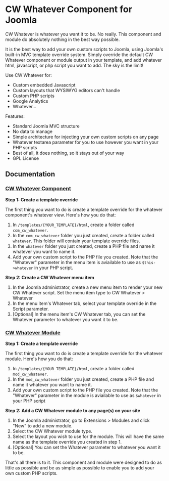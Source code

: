# CW Whatever Component for Joomla

CW Whatever is whatever you want it to be. No really. This component and module do absolutely nothing in the best way possible.

It is the best way to add your own custom scripts to Joomla, using Joomla's built-in MVC template override system. Simply override the default CW Whatever component or module output in your template, and add whatever html, javascript, or php script you want to add. The sky is the limit!

Use CW Whatever for:

* Custom embedded Javascript
* Custom layouts that WYSIWYG editors can't handle
* Custom PHP scripts
* Google Analytics
* Whatever...

Features:

* Standard Joomla MVC structure
* No data to manage
* Simple architecture for injecting your own custom scripts on any page
* Whatever textarea parameter for you to use however you want in your PHP scripts
* Best of all, it does nothing, so it stays out of your way
* GPL License

## Documentation

### [CW Whatever Component](https://github.com/corywebbmedia/com_cw_whatever)

**Step 1: Create a template override**

The first thing you want to do is create a template override for the whatever component's whatever view. Here's how you do that:

1. In `/templates/{YOUR_TEMPLATE}/html`, create a folder called `com_cw_whatever`.
2. In the `com_cw_whatever` folder you just created, create a folder called `whatever`. This folder will contain your template override files.
3. In the `whatever` folder you just created, create a PHP file and name it whatever you want to name it.
4. Add your own custom script to the PHP file you created. Note that the "Whatever" parameter in the menu item is aviailable to use as `$this->whatever` in your PHP script.

**Step 2: Create a CW Whatever menu item**

1. In the Joomla administrator, create a new menu item to render your new CW Whatever script. Set the menu item type to CW Whatever > Whatever
2. In the menu item's Whatever tab, select your template override in the Script parameter.
3. [Optional] In the menu item's CW Whatever tab, you can set the Whatever parameter to whatever you want it to be.

### [CW Whatever Module](https://github.com/corywebbmedia/mod_cw_whatever)

**Step 1: Create a template override**

The first thing you want to do is create a template override for the whatever module. Here's how you do that:

1. In `/templates/{YOUR_TEMPLATE}/html`, create a folder called `mod_cw_whatever`.
2. In the `mod_cw_whatever` folder you just created, create a PHP file and name it whatever you want to name it.
3. Add your own custom script to the PHP file you created. Note that the "Whatever" parameter in the module is aviailable to use as `$whatever` in your PHP script

**Step 2: Add a CW Whatever module to any page(s) on your site**

1. In the Joomla administrator, go to Extensions > Modules and click "New" to add a new module.
2. Select the CW Whatever module type.
3. Select the layout you wish to use for the module. This will have the same name as the template override you created in step 1.
4. [Optional] You can set the Whatever parameter to whatever you want it to be.

That's all there is to it. This component and module were designed to do as little as possible and be as simple as possible to enable you to add your own custom PHP scripts.
